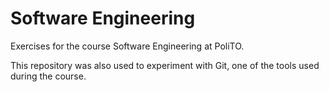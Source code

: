 # Software Engineering

Exercises for the course Software Engineering at PoliTO.

This repository was also used to experiment with Git, one of the tools used during the course.
